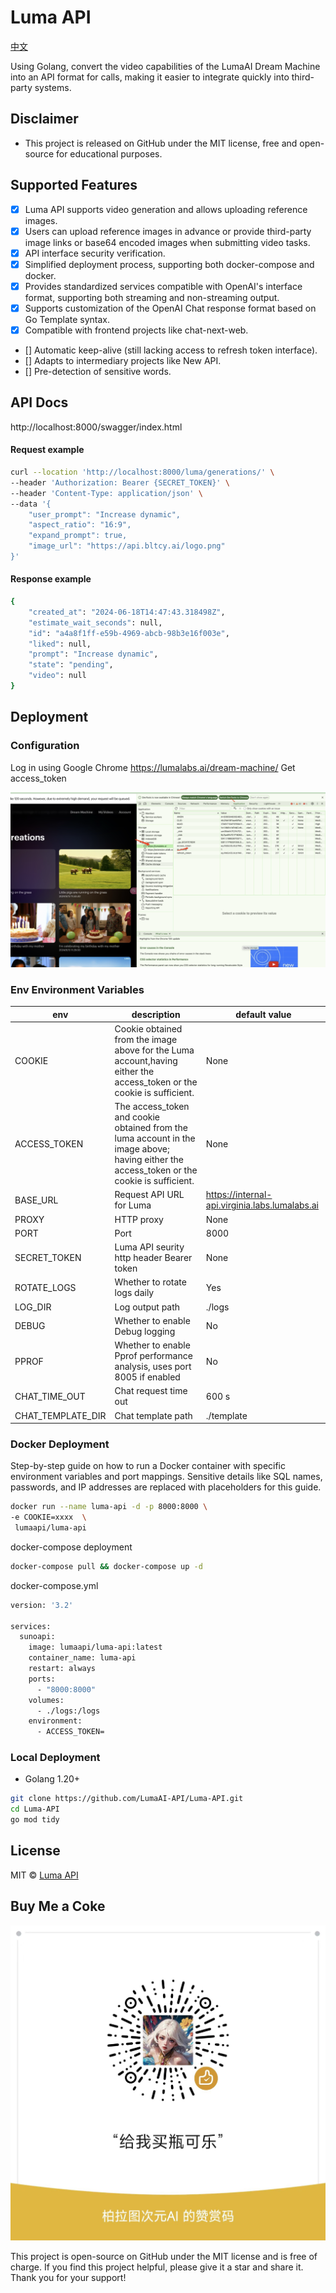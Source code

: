 ﻿# Luma API
[中文](./README_ZH.md)

Using Golang, convert the video capabilities of the LumaAI Dream Machine into an API format for calls, making it easier to integrate quickly into third-party systems.

## Disclaimer
- This project is released on GitHub under the MIT license, free and open-source for educational purposes.

## Supported Features
- [x] Luma API supports video generation and allows uploading reference images.
- [x] Users can upload reference images in advance or provide third-party image links or base64 encoded images when submitting video tasks.
- [x] API interface security verification.
- [x] Simplified deployment process, supporting both docker-compose and docker.
- [x] Provides standardized services compatible with OpenAI's interface format, supporting both streaming and non-streaming output.
- [x] Supports customization of the OpenAI Chat response format based on Go Template syntax.
- [x] Compatible with frontend projects like chat-next-web.
- [] Automatic keep-alive (still lacking access to refresh token interface).
- [] Adapts to intermediary projects like New API.
- [] Pre-detection of sensitive words.


## API Docs

http://localhost:8000/swagger/index.html

#### Request example
```bash
curl --location 'http://localhost:8000/luma/generations/' \
--header 'Authorization: Bearer {SECRET_TOKEN}' \
--header 'Content-Type: application/json' \
--data '{
    "user_prompt": "Increase dynamic",
    "aspect_ratio": "16:9",
    "expand_prompt": true,
    "image_url": "https://api.bltcy.ai/logo.png" 
}'
```

#### Response example
```bash
{
    "created_at": "2024-06-18T14:47:43.318498Z",
    "estimate_wait_seconds": null,
    "id": "a4a8f1ff-e59b-4969-abcb-98b3e16f003e",
    "liked": null,
    "prompt": "Increase dynamic",
    "state": "pending",
    "video": null
}
```

## Deployment

### Configuration
Log in using Google Chrome https://lumalabs.ai/dream-machine/
Get access_token

 ![token.png](./docs/images/token.png)


### Env Environment Variables
| env         | description                                                                                                                                | default value                                  |
|-------------|--------------------------------------------------------------------------------------------------------------------------------------------|------------------------------------------------|
| COOKIE      | Cookie obtained from the image above for the Luma account,having either the access_token or the cookie is sufficient.	                     | None                                           | 
| ACCESS_TOKEN | The access_token and cookie obtained from the luma account in the image above; having either the access_token or the cookie is sufficient. | None                                           |
| BASE_URL    | Request API URL for Luma                                                                                                                   | https://internal-api.virginia.labs.lumalabs.ai | 
| PROXY       | HTTP proxy	                                                                                                                                | None                                           | 
| PORT        | Port                                                                                                                                       | 8000                                           | 
| SECRET_TOKEN | Luma API seurity http header Bearer token                                                                                                  | None                                           |
| ROTATE_LOGS | Whether to rotate logs daily	                                                                                                              | Yes                                            | 
| LOG_DIR     | Log output path                                                                                                                            | ./logs                                         | 
| DEBUG       | Whether to enable Debug logging	                                                                                                           | No                                             | 
| PPROF       | Whether to enable Pprof performance analysis, uses port 8005 if enabled	                                                                   | No                                             |
| CHAT_TIME_OUT | Chat request time out                                                                                                                      | 600 s                                          |
| CHAT_TEMPLATE_DIR | Chat template path                                                                                                                         | ./template                                     |


### Docker Deployment
Step-by-step guide on how to run a Docker container with specific environment variables and port mappings. Sensitive details like SQL names, passwords, and IP addresses are replaced with placeholders for this guide.

```bash
docker run --name luma-api -d -p 8000:8000 \
-e COOKIE=xxxx  \
 lumaapi/luma-api
```

docker-compose deployment
```bash
docker-compose pull && docker-compose up -d
```

docker-compose.yml
```bash
version: '3.2'

services:
  sunoapi:
    image: lumaapi/luma-api:latest
    container_name: luma-api
    restart: always
    ports:
      - "8000:8000"
    volumes:
      - ./logs:/logs
    environment:
      - ACCESS_TOKEN=
```

### Local Deployment
- Golang 1.20+

```bash
git clone https://github.com/LumaAI-API/Luma-API.git
cd Luma-API
go mod tidy
```

## License
MIT © [Luma API](./license)

## Buy Me a Coke
![zanshangcode.jpg](./docs/images/zanshangcode.jpg)

This project is open-source on GitHub under the MIT license and is free of charge. If you find this project helpful, please give it a star and share it. Thank you for your support!
